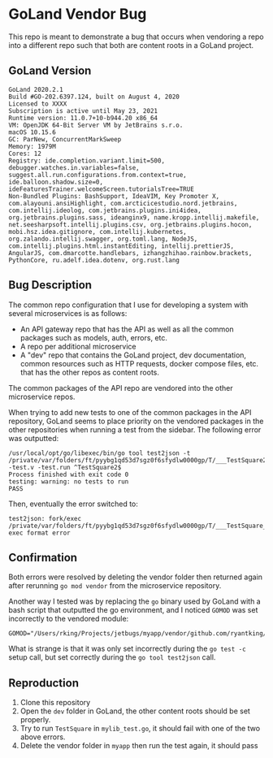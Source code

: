# GoLand Vendor Bug

This repo is meant to demonstrate a bug that occurs when vendoring a repo into a
different repo such that both are content roots in a GoLand project.

## GoLand Version

```
GoLand 2020.2.1
Build #GO-202.6397.124, built on August 4, 2020
Licensed to XXXX
Subscription is active until May 23, 2021
Runtime version: 11.0.7+10-b944.20 x86_64
VM: OpenJDK 64-Bit Server VM by JetBrains s.r.o.
macOS 10.15.6
GC: ParNew, ConcurrentMarkSweep
Memory: 1979M
Cores: 12
Registry: ide.completion.variant.limit=500, debugger.watches.in.variables=false, suggest.all.run.configurations.from.context=true, ide.balloon.shadow.size=0, ideFeaturesTrainer.welcomeScreen.tutorialsTree=TRUE
Non-Bundled Plugins: BashSupport, IdeaVIM, Key Promoter X, com.alayouni.ansiHighlight, com.arcticicestudio.nord.jetbrains, com.intellij.ideolog, com.jetbrains.plugins.ini4idea, org.jetbrains.plugins.sass, ideanginx9, name.kropp.intellij.makefile, net.seesharpsoft.intellij.plugins.csv, org.jetbrains.plugins.hocon, mobi.hsz.idea.gitignore, com.intellij.kubernetes, org.zalando.intellij.swagger, org.toml.lang, NodeJS, com.intellij.plugins.html.instantEditing, intellij.prettierJS, AngularJS, com.dmarcotte.handlebars, izhangzhihao.rainbow.brackets, PythonCore, ru.adelf.idea.dotenv, org.rust.lang
```

## Bug Description

The common repo configuration that I use for developing a system with several
microservices is as follows:

- An API gateway repo that has the API as well as all the common packages such
    as models, auth, errors, etc.
- A repo per additional microservice
- A "dev" repo that contains the GoLand project, dev documentation, common
    resources such as HTTP requests, docker compose files, etc. that has the
    other repos as content roots.

The common packages of the API repo are vendored into the other microservice
repos.

When trying to add new tests to one of the common packages in the API repository,
GoLand seems to place priority on the vendored packages in the other
repositories when running a test from the sidebar. The following error was
outputted:

```
/usr/local/opt/go/libexec/bin/go tool test2json -t /private/var/folders/ft/pyybg1qd53d7sgz0f6sfydlw0000gp/T/___TestSquare2_in_github_com_ryantking_jetbugs_mylib -test.v -test.run ^TestSquare2$
Process finished with exit code 0
testing: warning: no tests to run
PASS
```

Then, eventually the error switched to:

```
test2json: fork/exec /private/var/folders/ft/pyybg1qd53d7sgz0f6sfydlw0000gp/T/___TestSquare_in_github_com_ryantking_jetbugs_mylib: exec format error
```

## Confirmation

Both errors were resolved by deleting the vendor folder then returned again
after rerunning `go mod vendor` from the microservice repository.

Another way I tested was by replacing the `go` binary used by GoLand with a bash
script that outputted the go environment, and I noticed `GOMOD` was set
incorrectly to the vendored module:

```
GOMOD="/Users/rking/Projects/jetbugs/myapp/vendor/github.com/ryantking/jetbugs/mylib/go.mod"
```

What is strange is that it was only set incorrectly during the `go test -c`
setup call, but set correctly during the `go tool test2json` call.

## Reproduction

1. Clone this repository
2. Open the `dev` folder in GoLand, the other content roots should be set
   properly.
3. Try to run `TestSquare` in `mylib_test.go`, it should fail with one of the
   two above errors.
4. Delete the vendor folder in `myapp` then run the test again, it should pass

